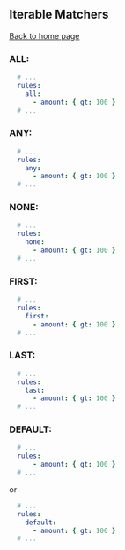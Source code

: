 ## Iterable Matchers

[Back to home page](/README.md)

### ALL:
```yaml
  # ...
  rules:
    all:
      - amount: { gt: 100 }
  # ...    
```

### ANY:
```yaml
  # ...
  rules:
    any:
      - amount: { gt: 100 }
  # ...    
```

### NONE:
```yaml
  # ...
  rules:
    none:
      - amount: { gt: 100 }
  # ...    
```
 
 ### FIRST:
 ```yaml
   # ...
   rules:
     first:
       - amount: { gt: 100 }
   # ...    
 ```
 
 ### LAST:
  ```yaml
    # ...
    rules:
      last:
        - amount: { gt: 100 }
    # ...    
  ```
  
  ### DEFAULT:

```yaml
  # ...
  rules:
      - amount: { gt: 100 }
  # ...    
```
or

```yaml
  # ...
  rules:
    default:
      - amount: { gt: 100 }
  # ...    
```